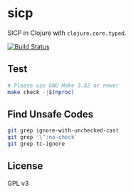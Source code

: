 # sicp

SICP in Clojure with `clojure.core.typed`.

[![Build Status](https://travis-ci.org/kshramt/sicp.svg?branch=master)](https://travis-ci.org/kshramt/sicp)

## Test

```bash
# Please use GNU Make 3.82 or newer
make check -j$(nproc)
```

## Find Unsafe Codes

```bash
git grep ignore-with-unchecked-cast
git grep '\^:no-check'
git grep tc-ignore
```

## License

GPL v3
